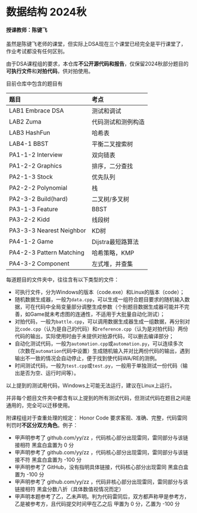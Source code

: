 # 数据结构 2024秋

#### 授课教师：陈键飞

虽然是陈键飞老师的课堂，但实际上DSA现在三个课堂已经完全是平行课堂了，作业考试都没有任何区别。

由于DSA课程组的要求，本仓库**不公开源代码和报告**，仅保留2024秋部分题目的**可执行文件**和**对拍代码**，供对拍使用。

目前仓库中包含的题目有

|题目|考点|
|:---|:---|
|LAB1 Embrace DSA|测试和调试|
|LAB2 Zuma|代码测试和测例构造|
|LAB3 HashFun|哈希表|
|LAB4-1 BBST|平衡二叉搜索树|
|PA1-1-2 Interview|双向链表|
|PA1-2-2 Graphics|排序，二分查找|
|PA2-1-3 Stock|优先队列|
|PA2-2-2 Polynomial|栈|
|PA2-3-2 Build(hard)|二叉树/多叉树|
|PA3-1-3 Feature|BBST|
|PA3-2-2 Kidd|线段树|
|PA3-3-3 Nearest Neighbor|KD树|
|PA4-1-2 Game|Dijstra最短路算法|
|PA4-2-3 Pattern Matching|哈希策略，KMP|
|PA4-3-2 Component|左式堆，并查集|

每道题目的文件夹中，往往含有以下类型的文件：

- 可执行文件，分为Windows的版本（code.exe）和Linux的版本（code）；
- 随机数据生成器，一般为`data.cpp`，可以生成一组符合题目要求的随机输入数据，可在代码中全局变量部分调整生成参数（个别题目数据生成器可能并不完善，如Game就未考虑图的连通性，不适用于大批量自动化测试）；
- 对拍代码，一般为`battle.cpp`，可以调用数据生成器生成一组数据，再分别对比`code.cpp`（认为是自己的代码）和`reference.cpp`（认为是对拍代码）两份代码的输出，实际使用时由于未提供对拍源代码，可以删去编译部分；
- 自动化测试代码，一般为`automation.cpp`或`automation.py`，可以连续多次（次数在`automation`代码中设置）生成随机输入并对比两份代码的输出，遇到输出不一致的情况会自动停止，便于找到使代码WA/RE的测例。
- 时间测试代码，一般为`test.cpp`或`test.py`，一般用于单独测试一份代码（输出是否为空、运行时间等）。

以上提到的测试用代码，Windows上可能无法运行，建议在Linux上运行。

并非每个题目文件夹中都含有以上提到的所有测试代码，但测试代码在题目之间是通用的，完全可以迁移使用。

附课程组对于查重处理的规定：
Honor Code 要求客观、准确、完整，代码雷同判罚时**不区分双方角色**。例子：
- 甲声明参考了 github.com/yy/zz ，代码核心部分出现雷同，雷同部分与该链接相符
黑盒白盒置为 0 分
- 甲声明参考了 github.com/yy/zz ，代码核心部分出现雷同，雷同部分与该链接不符
黑盒白盒置为 -100 分
- 甲声明参考了 GitHub，没有指明具体链接，代码核心部分出现雷同
黑盒白盒置为 -100 分
- 甲声明参考了 github.com/yy/zz ，代码非核心部分出现雷同，雷同部分与该链接相符
黑盒分数八折（具体数值视情况而定）
- 甲声明本题参考了乙，乙未声明。判为代码雷同后，双方都声称甲是参考方，乙是被参考方，且代码提交时间甲在乙之后
甲置为 0 分，乙置为 -100 分
